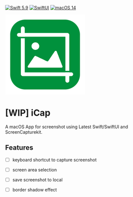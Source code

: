[![Swift 5.9](https://img.shields.io/badge/Swift-5.9-ED523F.svg?style=flat)](https://swift.org/)
[![SwiftUI](https://img.shields.io/badge/SwiftUI-✓-orange)](https://developer.apple.com/xcode/swiftui/)
[![macOS 14](https://img.shields.io/badge/macOS12-Compatible-green)](https://www.apple.com/macos/monterey/)

![](./iCap/Assets.xcassets/AppIcon.appiconset/AppIcon@1x.png)


# [WIP] iCap 

A macOS App for screenshot  using Latest Swift/SwiftUI and ScreenCapturekit. 


## Features

- [ ] keyboard shortcut to capture screenshot
- [ ] screen area selection
- [ ] save screenshot to local
- [ ] border shadow effect



